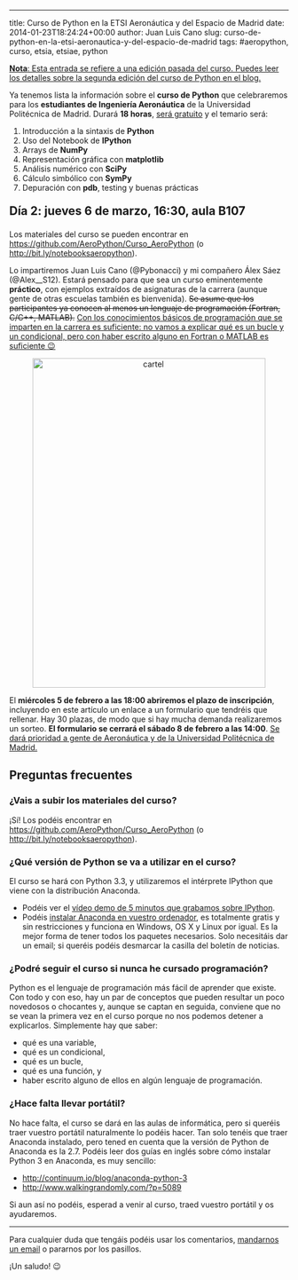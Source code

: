 ---
title: Curso de Python en la ETSI Aeronáutica y del Espacio de Madrid
date: 2014-01-23T18:24:24+00:00
author: Juan Luis Cano
slug: curso-de-python-en-la-etsi-aeronautica-y-del-espacio-de-madrid
tags: #aeropython, curso, etsia, etsiae, python

<ins datetime="2014-10-03T14:28:17+00:00"><strong>Nota</strong>: Esta entrada se refiere a una edición pasada del curso. Puedes leer los detalles sobre la <a href="https://pybonacci.org/2014/10/03/curso-de-python-en-la-etsiae-2a-edicion/" title="Curso de Python en la ETSIAE: 2ª edición">segunda edición del curso de Python</a> en el blog.</ins>

Ya tenemos lista la información sobre el **curso de Python** que celebraremos para los **estudiantes de Ingeniería Aeronáutica** de la Universidad Politécnica de Madrid. Durará **18 horas**, <ins datetime="2014-01-27T21:57:15+00:00">será gratuito</ins> y el temario será:

  1. Introducción a la sintaxis de **Python**
  2. Uso del Notebook de **IPython**
  3. Arrays de **NumPy**
  4. Representación gráfica con **matplotlib**
  5. Análisis numérico con **SciPy**
  6. Cálculo simbólico con **SymPy**
  7. Depuración con **pdb**, testing y buenas prácticas

<p style="font-size:1.5em;font-weight:bold">
  Día 2: jueves 6 de marzo, 16:30, aula B107
</p>

Los materiales del curso se pueden encontrar en <https://github.com/AeroPython/Curso_AeroPython> (o <http://bit.ly/notebooksaeropython>).

Lo impartiremos Juan Luis Cano (@Pybonacci) y mi compañero Álex Sáez (@Alex__S12). Estará pensado para que sea un curso eminentemente **práctico**, con ejemplos extraídos de asignaturas de la carrera (aunque gente de otras escuelas también es bienvenida). <del datetime="2014-01-25T15:51:02+00:00">Se asume que los participantes ya conocen al menos un lenguaje de programación (Fortran, C/C++, MATLAB).</del> <ins datetime="2014-01-25T15:51:02+00:00">Con los conocimientos básicos de programación que se imparten en la carrera es suficiente: no vamos a explicar qué es un bucle y un condicional, pero con haber escrito alguno en Fortran o MATLAB es suficiente 😉</ins>

<p style="text-align:center">
  <a href="https://pybonacci.org/images/2014/01/cartel1.pdf"><img class="aligncenter  wp-image-2175" alt="cartel" src="https://pybonacci.org/images/2014/01/cartel.jpg" width="420" height="594" srcset="https://pybonacci.org/wp-content/uploads/2014/01/cartel.jpg 2480w, https://pybonacci.org/wp-content/uploads/2014/01/cartel-212x300.jpg 212w, https://pybonacci.org/wp-content/uploads/2014/01/cartel-723x1024.jpg 723w, https://pybonacci.org/wp-content/uploads/2014/01/cartel-1200x1697.jpg 1200w" sizes="(max-width: 420px) 100vw, 420px" /></a>
</p>

El **miércoles 5 de febrero a las 18:00 abriremos el plazo de inscripción**, incluyendo en este artículo un enlace a un formulario que tendréis que rellenar. Hay 30 plazas, de modo que si hay mucha demanda realizaremos un sorteo. **El formulario se cerrará el sábado 8 de febrero a las 14:00**. <ins datetime="2014-01-28T17:03:07+00:00">Se dará prioridad a gente de Aeronáutica y de la Universidad Politécnica de Madrid.</ins>

## Preguntas frecuentes

### ¿Vais a subir los materiales del curso?

¡Sí! Los podéis encontrar en <https://github.com/AeroPython/Curso_AeroPython> (o <http://bit.ly/notebooksaeropython>).

### ¿Qué versión de Python se va a utilizar en el curso?

El curso se hará con Python 3.3, y utilizaremos el intérprete IPython que viene con la distribución Anaconda.

  * Podéis ver el [vídeo demo de 5 minutos que grabamos sobre IPython](http://youtu.be/C0D9KQdigGk).
  * Podéis [instalar Anaconda en vuestro ordenador](https://store.continuum.io/cshop/anaconda/), es totalmente gratis y sin restricciones y funciona en Windows, OS X y Linux por igual. Es la mejor forma de tener todos los paquetes necesarios. Solo necesitáis dar un email; si queréis podéis desmarcar la casilla del boletín de noticias.

### ¿Podré seguir el curso si nunca he cursado programación?

Python es el lenguaje de programación más fácil de aprender que existe. Con todo y con eso, hay un par de conceptos que pueden resultar un poco novedosos o chocantes y, aunque se captan en seguida, conviene que no se vean la primera vez en el curso porque no nos podemos detener a explicarlos. Simplemente hay que saber:

  * qué es una variable,
  * qué es un condicional,
  * qué es un bucle,
  * qué es una función, y
  * haber escrito alguno de ellos en algún lenguaje de programación.

### ¿Hace falta llevar portátil?

No hace falta, el curso se dará en las aulas de informática, pero si queréis traer vuestro portátil naturalmente lo podéis hacer. Tan solo tenéis que traer Anaconda instalado, pero tened en cuenta que la versión de Python de Anaconda es la 2.7. Podéis leer dos guías en inglés sobre cómo instalar Python 3 en Anaconda, es muy sencillo:

  * http://continuum.io/blog/anaconda-python-3
  * http://www.walkingrandomly.com/?p=5089

Si aun así no podéis, esperad a venir al curso, traed vuestro portátil y os ayudaremos.

* * *

Para cualquier duda que tengáis podéis usar los comentarios, [mandarnos un email](https://pybonacci.org/contacto/ "Contacto") o pararnos por los pasillos.

¡Un saludo! 😉